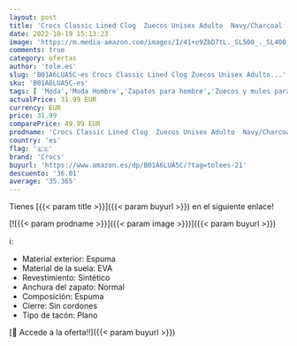 ```yaml
---
layout: post
title: 'Crocs Classic Lined Clog  Zuecos Unisex Adulto  Navy/Charcoal  43/44 EU'
date: 2022-10-19 15:13:23
image: 'https://m.media-amazon.com/images/I/41+o9ZbD7tL._SL500_._SL400_.jpg'
comments: true
category: ofertas
author: 'tole.es'
slug: 'B01A6LUA5C-es Crocs Classic Lined Clog Zuecos Unisex Adulto...'
sku: 'B01A6LUA5C-es'
tags: [ 'Moda','Moda Hombre','Zapatos para hombre','Zuecos y mules para hombre','crocs','zuecos','🇪🇸', ]
actualPrice: 31.99 EUR
currency: EUR
price: 31.99
comparePrice: 49.99 EUR
prodname: 'Crocs Classic Lined Clog  Zuecos Unisex Adulto  Navy/Charcoal  43/44 EU'
country: 'es'
flag: '🇪🇸'
brand: 'Crocs'
buyurl: 'https://www.amazon.es/dp/B01A6LUA5C/?tag=tolees-21'
descuento: '36.01'
average: '35.365'
---
```


Tienes [{{< param title >}}]({{< param buyurl >}}) en el siguiente enlace!

[![{{< param prodname >}}]({{< param image >}})]({{< param buyurl >}})

ℹ️:

- Material exterior: Espuma
- Material de la suela: EVA
- Revestimiento: Sintético
- Anchura del zapato: Normal
- Composición: Espuma
- Cierre: Sin cordones
- Tipo de tacón: Plano

[🛒 Accede a la oferta!!]({{< param buyurl >}})
